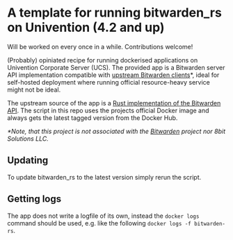 # A template for running bitwarden_rs on Univention (4.2 and up)

Will be worked on every once in a while. Contributions welcome!

(Probably) opiniated recipe for running dockerised applications on Univention Corporate Server (UCS). The provided app is a Bitwarden server API implementation compatible with [upstream Bitwarden clients](https://bitwarden.com/#download)*, ideal for self-hosted deployment where running official resource-heavy service might not be ideal.

The upstream source of the app is a [Rust implementation of the Bitwarden API](https://github.com/dani-garcia/bitwarden_rs). The script in this repo uses the projects official Docker image and always gets the latest tagged version from the Docker Hub.

_*Note, that this project is not associated with the [Bitwarden](https://bitwarden.com/) project nor 8bit Solutions LLC._

## Updating

To update bitwarden_rs to the latest version simply rerun the script.

## Getting logs

The app does not write a logfile of its own, instead the `docker logs` command should be used, e.g. like the following `docker logs -f bitwarden-rs`.
